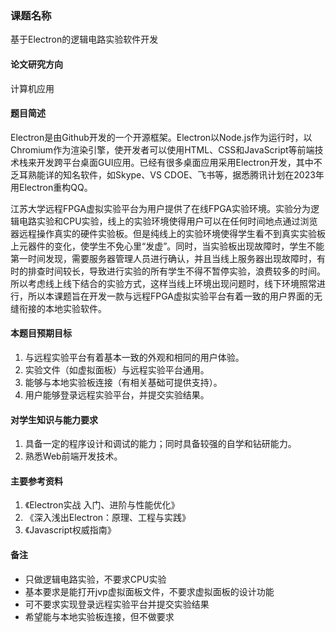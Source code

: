 
### 课题名称
基于Electron的逻辑电路实验软件开发

#### 论文研究方向
计算机应用

#### 题目简述
Electron是由Github开发的一个开源框架。Electron以Node.js作为运行时，以Chromium作为渲染引擎，使开发者可以使用HTML、CSS和JavaScript等前端技术栈来开发跨平台桌面GUI应用。已经有很多桌面应用采用Electron开发，其中不乏耳熟能详的知名软件，如Skype、VS CDOE、飞书等，据悉腾讯计划在2023年用Electron重构QQ。

江苏大学远程FPGA虚拟实验平台为用户提供了在线FPGA实验环境。实验分为逻辑电路实验和CPU实验，线上的实验环境使得用户可以在任何时间地点通过浏览器远程操作真实的硬件实验板。但是纯线上的实验环境使得学生看不到真实实验板上元器件的变化，使学生不免心里“发虚”。同时，当实验板出现故障时，学生不能第一时间发现，需要服务器管理人员进行确认，并且当线上服务器出现故障时，有时的排查时间较长，导致进行实验的所有学生不得不暂停实验，浪费较多的时间。所以考虑线上线下结合的实验方式，这样当线上环境出现问题时，线下环境照常进行，所以本课题旨在开发一款与远程FPGA虚拟实验平台有着一致的用户界面的无缝衔接的本地实验软件。


#### 本题目预期目标
1. 与远程实验平台有着基本一致的外观和相同的用户体验。
2. 实验文件（如虚拟面板）与远程实验平台通用。
3. 能够与本地实验板连接（有相关基础可提供支持）。
4. 用户能够登录远程实验平台，并提交实验结果。

#### 对学生知识与能力要求
1. 具备一定的程序设计和调试的能力；同时具备较强的自学和钻研能力。
2. 熟悉Web前端开发技术。

#### 主要参考资料
1. 《Electron实战 入门、进阶与性能优化》
2. 《深入浅出Electron：原理、工程与实践》
3. 《Javascript权威指南》

#### 备注
- 只做逻辑电路实验，不要求CPU实验
- 基本要求是能打开jvp虚拟面板文件，不要求虚拟面板的设计功能
- 可不要求实现登录远程实验平台并提交实验结果
- 希望能与本地实验板连接，但不做要求

